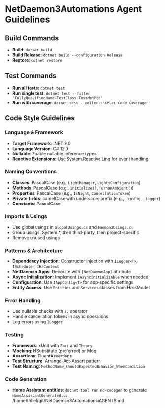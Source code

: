 # NetDaemon3Automations Agent Guidelines

## Build Commands
- **Build**: `dotnet build`
- **Build Release**: `dotnet build --configuration Release`
- **Restore**: `dotnet restore`

## Test Commands
- **Run all tests**: `dotnet test`
- **Run single test**: `dotnet test --filter "FullyQualifiedName~TestClass.TestMethod"`
- **Run with coverage**: `dotnet test --collect:"XPlat Code Coverage"`

## Code Style Guidelines

### Language & Framework
- **Target Framework**: .NET 9.0
- **Language Version**: C# 12.0
- **Nullable**: Enable nullable reference types
- **Reactive Extensions**: Use System.Reactive.Linq for event handling

### Naming Conventions
- **Classes**: PascalCase (e.g., `LightManager`, `LightsConfiguration`)
- **Methods**: PascalCase (e.g., `Initialize()`, `TurnOnAmbient()`)
- **Properties**: PascalCase (e.g., `IsNight`, `CancellationToken`)
- **Private fields**: camelCase with underscore prefix (e.g., `_config`, `_logger`)
- **Constants**: PascalCase

### Imports & Usings
- Use global usings in `GlobalUsings.cs` and `Daemon3Usings.cs`
- Group usings: System.*, then third-party, then project-specific
- Remove unused usings

### Patterns & Architecture
- **Dependency Injection**: Constructor injection with `ILogger<T>`, `IScheduler`, `IHaContext`
- **NetDaemon Apps**: Decorate with `[NetDaemonApp]` attribute
- **Async Initialization**: Implement `IAsyncInitializable` when needed
- **Configuration**: Use `IAppConfig<T>` for app-specific settings
- **Entity Access**: Use `Entities` and `Services` classes from HassModel

### Error Handling
- Use nullable checks with `?.` operator
- Handle cancellation tokens in async operations
- Log errors using `ILogger`

### Testing
- **Framework**: xUnit with `Fact` and `Theory`
- **Mocking**: NSubstitute (preferred) or Moq
- **Assertions**: FluentAssertions
- **Test Structure**: Arrange-Act-Assert pattern
- **Test Naming**: `MethodName_ShouldExpectedBehavior_WhenCondition`

### Code Generation
- **Home Assistant entities**: `dotnet tool run nd-codegen` to generate `HomeAssistantGenerated.cs`</content>
<parameter name="filePath">/home/thhel/git/NetDaemon3Automations/AGENTS.md
